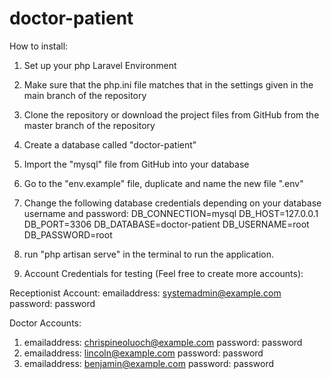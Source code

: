 # doctor-patient

How to install:

1. Set up your php Laravel Environment
2. Make sure that the php.ini file matches that in the settings given in the main branch of the repository	
2. Clone the repository or download the project files from GitHub from the master branch of the repository
3. Create a database called "doctor-patient"
4. Import the "mysql" file from GitHub into your database
5. Go to the "env.example" file, duplicate and name the new file ".env"
6. Change the following database credentials depending on your database username and password:
DB_CONNECTION=mysql
DB_HOST=127.0.0.1
DB_PORT=3306
DB_DATABASE=doctor-patient
DB_USERNAME=root
DB_PASSWORD=root

7. run "php artisan serve" in the terminal to run the application.
8. Account Credentials for testing (Feel free to create more accounts):

Receptionist Account:
emailaddress: systemadmin@example.com
password: password

Doctor Accounts:
1. emailaddress: chrispineoluoch@example.com password: password
2. emailaddress: lincoln@example.com password: password
3. emailaddress: benjamin@example.com password: password
